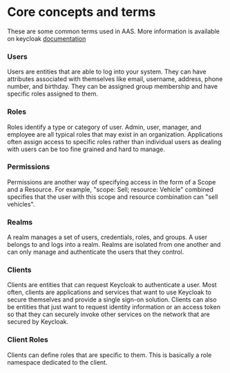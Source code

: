 # Core concepts and terms

These are some common terms used in AAS. More information is available on 
keycloak [documentation](https://www.keycloak.org/docs/latest/server_admin/index.html#core-concepts-and-terms)

### Users

Users are entities that are able to log into your system. 
They can have attributes associated with themselves like email, username, address, phone number, and birthday. 
They can be assigned group membership and have specific roles assigned to them.

### Roles

Roles identify a type or category of user. Admin, user, manager, and employee are all typical roles that 
may exist in an organization. Applications often assign access to specific roles rather 
than individual users as dealing with users can be too fine grained and hard to manage.

### Permissions

Permissions are another way of specifying access in the form of a Scope and a Resource.
For example, "scope: Sell; resource: Vehicle" combined
specifies that the user with this scope and resource combination can "sell vehicles".

### Realms

A realm manages a set of users, credentials, roles, and groups. A user belongs to and logs into a realm. 
Realms are isolated from one another and can only manage and authenticate the users that they control.

### Clients

Clients are entities that can request Keycloak to authenticate a user. Most often, clients are applications 
and services that want to use Keycloak to secure themselves and provide a single sign-on solution. 
Clients can also be entities that just want to request identity information or an access token so that they 
can securely invoke other services on the network that are secured by Keycloak.

### Client Roles

Clients can define roles that are specific to them. This is basically a role namespace dedicated to the client.



